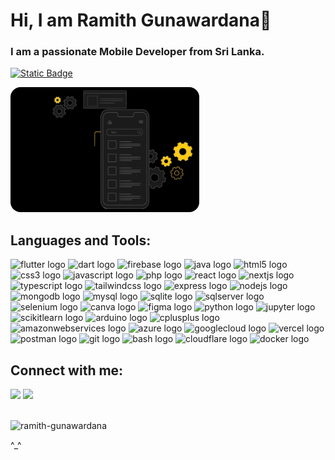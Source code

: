 # Hi, I am Ramith Gunawardana👋

<h3>I am a passionate Mobile Developer from Sri Lanka.</h3>

<a href="https://github.com/Ramith-Gunawardana?tab=repositories" target="_self"> <img alt="Static Badge" src="https://img.shields.io/badge/-All%20Repos-2962FF?style=flat&color=0e75b6"></a>

<p align="left"><img src="src/mobile.gif" height="200" style="border-radius: 16px;"></p>

## Languages and Tools:
<div align="left">
  <img src="https://go-skill-icons.vercel.app/api/icons?i=flutter&theme=dark" alt="flutter logo" />
  <img src="https://go-skill-icons.vercel.app/api/icons?i=dart&theme=dark" alt="dart logo" />
  <img src="https://go-skill-icons.vercel.app/api/icons?i=firebase&theme=dark" alt="firebase logo" />
  <img src="https://go-skill-icons.vercel.app/api/icons?i=java&theme=dark" alt="java logo" />
  <img src="https://go-skill-icons.vercel.app/api/icons?i=html&theme=dark" alt="html5 logo" />
  <img src="https://go-skill-icons.vercel.app/api/icons?i=css&theme=dark" alt="css3 logo" />
  <img src="https://go-skill-icons.vercel.app/api/icons?i=js&theme=dark" alt="javascript logo" />
  <img src="https://go-skill-icons.vercel.app/api/icons?i=php&theme=dark" alt="php logo" />
  <img src="https://go-skill-icons.vercel.app/api/icons?i=react&theme=dark" alt="react logo" />
  <img src="https://go-skill-icons.vercel.app/api/icons?i=nextjs&theme=dark" alt="nextjs logo" />
  <img src="https://go-skill-icons.vercel.app/api/icons?i=ts&theme=dark" alt="typescript logo" />
  <img src="https://go-skill-icons.vercel.app/api/icons?i=tailwind&theme=dark" alt="tailwindcss logo" />
  <img src="https://go-skill-icons.vercel.app/api/icons?i=express&theme=dark" alt="express logo" />
  <img src="https://go-skill-icons.vercel.app/api/icons?i=nodejs&theme=dark" alt="nodejs logo" />
  <img src="https://go-skill-icons.vercel.app/api/icons?i=mongodb&theme=dark" alt="mongodb logo" />
  <img src="https://go-skill-icons.vercel.app/api/icons?i=mysql&theme=dark" alt="mysql logo" />
  <img src="https://go-skill-icons.vercel.app/api/icons?i=sqlite&theme=dark" alt="sqlite logo" />
  <img src="https://go-skill-icons.vercel.app/api/icons?i=sqlserver&theme=dark" alt="sqlserver logo" />
  <img src="https://go-skill-icons.vercel.app/api/icons?i=selenium&theme=dark" alt="selenium logo" />
  <img src="https://go-skill-icons.vercel.app/api/icons?i=canva&theme=dark" alt="canva logo" />
  <img src="https://go-skill-icons.vercel.app/api/icons?i=figma&theme=dark" alt="figma logo" />
  <img src="https://go-skill-icons.vercel.app/api/icons?i=py&theme=dark" alt="python logo" />
  <img src="https://go-skill-icons.vercel.app/api/icons?i=jupyter&theme=dark" alt="jupyter logo" />
  <img src="https://go-skill-icons.vercel.app/api/icons?i=scikitlearn&theme=dark" alt="scikitlearn logo" />
  <img src="https://go-skill-icons.vercel.app/api/icons?i=arduino&theme=dark" alt="arduino logo" />
  <img src="https://go-skill-icons.vercel.app/api/icons?i=cpp&theme=dark" alt="cplusplus logo" />
  <img src="https://go-skill-icons.vercel.app/api/icons?i=aws&theme=dark" alt="amazonwebservices logo" />
  <img src="https://go-skill-icons.vercel.app/api/icons?i=azure&theme=dark" alt="azure logo" />
  <img src="https://go-skill-icons.vercel.app/api/icons?i=gcp&theme=dark" alt="googlecloud logo" />
  <img src="https://go-skill-icons.vercel.app/api/icons?i=vercel&theme=dark" alt="vercel logo" />
  <img src="https://go-skill-icons.vercel.app/api/icons?i=postman&theme=dark" alt="postman logo" />
  <img src="https://go-skill-icons.vercel.app/api/icons?i=git&theme=dark" alt="git logo" />
  <img src="https://go-skill-icons.vercel.app/api/icons?i=bash&theme=dark" alt="bash logo" />
  <img src="https://go-skill-icons.vercel.app/api/icons?i=cloudflare&theme=dark" alt="cloudflare logo" />
  <img src="https://go-skill-icons.vercel.app/api/icons?i=docker&theme=dark" alt="docker logo" />
</div>



## Connect with me:
<div align="left">
  <a href="https://www.linkedin.com/in/ramith-gunawardana" target="_blank"   style="text-decoration: none; color: #4493f800;">
    <img
      src="https://go-skill-icons.vercel.app/api/icons?i=linkedin"
    />
  </a>
  <a href="https://stackoverflow.com/users/22379589" target="_blank" style="text-decoration: none; color: transparent;">
    <img
      src="https://go-skill-icons.vercel.app/api/icons?i=stackoverflow"
    />
  </a>
</div>
<br>
<p align="left"> <img src="https://komarev.com/ghpvc/?username=ramith-gunawardana&label=Profile%20views&color=0e75b6&style=flat" alt="ramith-gunawardana" /> </p>

^_^
